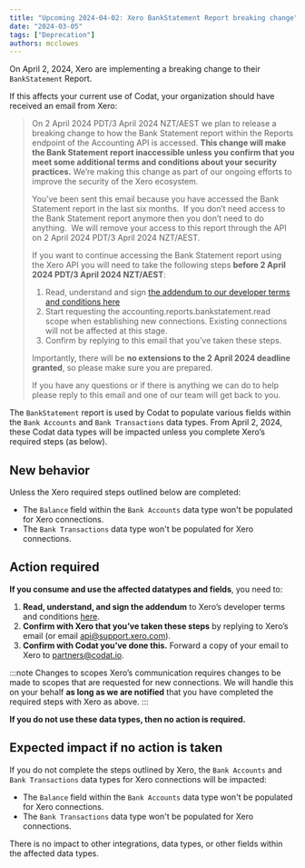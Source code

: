 ```yaml
---
title: "Upcoming 2024-04-02: Xero BankStatement Report breaking change"
date: "2024-03-05"
tags: ["Deprecation"]
authors: mcclowes
---
```


On April 2, 2024, Xero are implementing a breaking change to their `BankStatement` Report.

<!--truncate-->

If this affects your current use of Codat, your organization should have received an email from Xero:

> On 2 April 2024 PDT/3 April 2024 NZT/AEST we plan to release a breaking change to how the Bank Statement report within the Reports endpoint of the Accounting API is accessed. **This change will make the Bank Statement report inaccessible unless you confirm that you meet some additional terms and conditions about your security practices.** We’re making this change as part of our ongoing efforts to improve the security of the Xero ecosystem.
> 
> You’ve been sent this email because you have accessed the Bank Statement report in the last six months.  If you don’t need access to the Bank Statement report anymore then you don’t need to do anything.  We will remove your access to this report through the API on 2 April 2024 PDT/3 April 2024 NZT/AEST.
> 
> If you want to continue accessing the Bank Statement report using the Xero API you will need to take the following steps **before 2 April 2024 PDT/3 April 2024 NZT/AEST**:
>
> 1. Read, understand and sign [the addendum to our developer terms and conditions here](https://au1.documents.adobe.com/public/esignWidget?wid=CBFCIBAA3AAABLblqZhBJeUiW3R6TEmiCOk1pgDH5Dkj52mWSuBQoofU2fw8p6TtE69YTVk2lKYzbpQm9_WI*)
> 2. Start requesting the accounting.reports.bankstatement.read scope when establishing new connections. Existing connections will not be affected at this stage.
> 3. Confirm by replying to this email that you’ve taken these steps.
> 
> Importantly, there will be **no extensions to the 2 April 2024 deadline granted**, so please make sure you are prepared.
> 
> If you have any questions or if there is anything we can do to help please reply to this email and one of our team will get back to you.

The `BankStatement` report is used by Codat to populate various fields within the `Bank Accounts` and `Bank Transactions` data types. From April 2, 2024, these Codat data types will be impacted unless you complete Xero’s required steps (as below).

## New behavior

Unless the Xero required steps outlined below are completed:
- The `Balance` field within the `Bank Accounts` data type won't be populated for Xero connections.
- The `Bank Transactions` data type won't be populated for Xero connections.

## Action required

**If you consume and use the affected datatypes and fields**, you need to: 

1. **Read, understand, and sign the addendum** to Xero’s developer terms and conditions [here](https://au1.documents.adobe.com/public/esignWidget?wid=CBFCIBAA3AAABLblqZhBJeUiW3R6TEmiCOk1pgDH5Dkj52mWSuBQoofU2fw8p6TtE69YTVk2lKYzbpQm9_WI).
2. **Confirm with Xero that you’ve taken these steps** by replying to Xero’s email (or email [api@support.xero.com](mailto:api@support.xero.com)).
3. **Confirm with Codat you’ve done this.** Forward a copy of your email to Xero to [partners@codat.io](mailto:partners@codat.io).

:::note Changes to scopes
Xero’s communication requires changes to be made to scopes that are requested for new connections. We will handle this on your behalf **as long as we are notified** that you have completed the required steps with Xero as above. 
:::

**If you do not use these data types, then no action is required.**

## Expected impact if no action is taken

If you do not complete the steps outlined by Xero, the `Bank Accounts` and `Bank Transactions` data types for Xero connections will be impacted:
- The `Balance` field within the `Bank Accounts` data type won't be populated for Xero connections.
- The `Bank Transactions` data type won't be populated for Xero connections.

There is no impact to other integrations, data types, or other fields within the affected data types.
